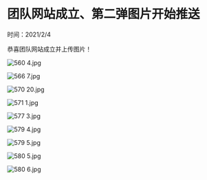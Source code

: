 # 团队网站成立、第二弹图片开始推送
时间：2021/2/4

恭喜团队网站成立并上传图片！

![560 _4_.jpg](https://i.loli.net/2021/02/04/ehkHC8D93E4gOLI.jpg)

![566 _7_.jpg](https://i.loli.net/2021/02/04/p3nOKgrza4fGSeD.jpg)

![570 _20_.jpg](https://i.loli.net/2021/02/04/YRWTBqjX1ZkKz9E.jpg)

![571 _1_.jpg](https://i.loli.net/2021/02/04/jtlp58UDyZVfYRI.jpg)

![577 _3_.jpg](https://i.loli.net/2021/02/04/iv8o5qgTxftCMmp.jpg)

![579 _4_.jpg](https://i.loli.net/2021/02/04/yaUHkvxCV3bYJTL.jpg)

![579 _5_.jpg](https://i.loli.net/2021/02/04/r4xQAzFbOdinTkJ.jpg)

![580 _5_.jpg](https://i.loli.net/2021/02/04/6EAnlTDzW2x5SJy.jpg)

![580 _6_.jpg](https://i.loli.net/2021/02/04/f2A7F8vkiSLJQwq.jpg)